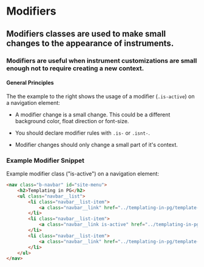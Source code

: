 [//]: # ({{#wrapWith "grid-row"}})
[//]: #     ({{#wrapWith "grid-col" colClasses="is-col-mobile-l-12"}})

# Modifiers

## Modifiers classes are used to make small changes to the appearance of instruments. 

### Modifiers are useful when instrument customizations are small enough not to require creating a new context.

[//]: #     ({{/wrapWith}})
[//]: # ({{/wrapWith}})

[//]: # ({{#wrapWith "grid-row"}})
[//]: #     ({{#wrapWith "grid-col" colClasses="is-col-mobile-l-6"}})

#### General Principles

The the example to the right shows the usage of a modifier (`.is-active`) on a navigation element:
               
- A modifier change is a small change. This could be a different background color, float direction or font-size. 

- You should declare modifier rules with `.is-` or `.isnt-`. 

- Modifier changes should only change a small part of it's context.

[//]: #     ({{/wrapWith}})
[//]: #     ({{#wrapWith "grid-col" colClasses="is-col-mobile-l-6"}})

### Example Modifier Snippet

Example modifier class ("is-active") on a navigation element:

``` html
<nav class="b-navbar" id="site-menu">
    <h2>Templating in PG</h2>
    <ul class="navbar__list">
        <li class="navbar__list-item">
            <a class="navbar__link" href="../templating-in-pg/template-overview.html">Assemble Overview</a>
        </li>
        <li class="navbar__list-item">
            <a class="navbar__link is-active" href="../templating-in-pg/template-layouts.html">Assemble Standard Layouts</a>
        </li>
        <li class="navbar__list-item">
            <a class="navbar__link" href="../templating-in-pg/template-layouts--extended.html">Assemble Extended Layouts</a>
        </li>
    </ul>
</nav>
```
 
 [//]: #     ({{/wrapWith}})
 [//]: # ({{/wrapWith}})
